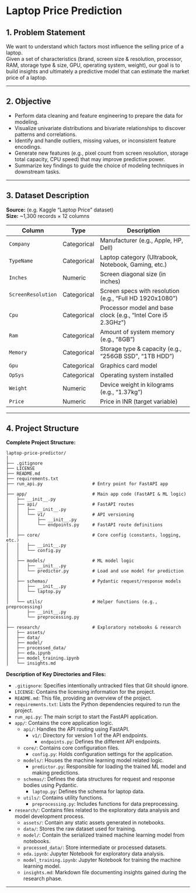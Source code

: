 # Laptop Price Prediction


## 1. Problem Statement
We want to understand which factors most influence the selling price of a laptop.  
Given a set of characteristics (brand, screen size & resolution, processor, RAM, storage type & size, GPU, operating system, weight), our goal is to build insights and ultimately a predictive model that can estimate the market price of a laptop.

---

## 2. Objective
- Perform data cleaning and feature engineering to prepare the data for modeling.  
- Visualize univariate distributions and bivariate relationships to discover patterns and correlations.  
- Identify and handle outliers, missing values, or inconsistent feature encodings.  
- Generate new features (e.g., pixel count from screen resolution, storage total capacity, CPU speed) that may improve predictive power.  
- Summarize key findings to guide the choice of modeling techniques in downstream tasks.

---

## 3. Dataset Description
**Source:** (e.g. Kaggle “Laptop Price” dataset)  
**Size:** ~1,300 records × 12 columns

| Column             | Type      | Description                                                     |
|--------------------|-----------|-----------------------------------------------------------------|
| `Company`          | Categorical | Manufacturer (e.g., Apple, HP, Dell)                          |
| `TypeName`         | Categorical | Laptop category (Ultrabook, Notebook, Gaming, etc.)           |
| `Inches`           | Numeric     | Screen diagonal size (in inches)                              |
| `ScreenResolution` | Categorical | Screen specs with resolution (e.g., “Full HD 1920x1080”)      |
| `Cpu`              | Categorical | Processor model and base clock (e.g., “Intel Core i5 2.3GHz”) |
| `Ram`              | Categorical | Amount of system memory (e.g., “8GB”)                         |
| `Memory`           | Categorical | Storage type & capacity (e.g., “256GB SSD”, “1TB HDD”)        |
| `Gpu`              | Categorical | Graphics card model                                           |
| `OpSys`            | Categorical | Operating system installed                                    |
| `Weight`           | Numeric     | Device weight in kilograms (e.g., “1.37kg”)                   |
| `Price`            | Numeric     | Price in INR (target variable)                                |

---

## 4. Project Structure

**Complete Project Structure:**

```
laptop-price-predictor/
│
├── .gitignore
├── LICENSE
├── README.md
├── requirements.txt
├── run_api.py                   # Entry point for FastAPI app
│
├── app/                         # Main app code (FastAPI & ML logic)
│   ├── __init__.py
│   ├── api/                     # FastAPI routes
│   │   ├── __init__.py
│   │   └── v1/                  # API versioning
│   │       ├── __init__.py
│   │       └── endpoints.py     # FastAPI route definitions
│   │
│   ├── core/                    # Core config (constants, logging, etc.)
│   │   ├── __init__.py
│   │   └── config.py
│   │
│   ├── models/                  # ML model logic
│   │   ├── __init__.py
│   │   └── predictor.py         # Load and use model for prediction
│   │
│   ├── schemas/                 # Pydantic request/response models
│   │   ├── __init__.py
│   │   └── laptop.py
│   │
│   └── utils/                   # Helper functions (e.g., preprocessing)
│       ├── __init__.py
│       └── preprocessing.py
│
├── research/                    # Exploratory notebooks & research
│   ├── assets/
│   ├── data/
│   ├── model/
│   ├── processed_data/
│   ├── eda.ipynb
│   ├── model_training.ipynb
│   └── insights.md
```

**Description of Key Directories and Files:**

* `.gitignore`: Specifies intentionally untracked files that Git should ignore.
* `LICENSE`: Contains the licensing information for the project.
* `README.md`: This file, providing an overview of the project.
* `requirements.txt`: Lists the Python dependencies required to run the project.
* `run_api.py`: The main script to start the FastAPI application.
* `app/`: Contains the core application logic.
    * `api/`: Handles the API routing using FastAPI.
        * `v1/`: Directory for version 1 of the API endpoints.
            * `endpoints.py`: Defines the different API endpoints.
    * `core/`: Contains core configuration files.
        * `config.py`: Holds configuration settings for the application.
    * `models/`: Houses the machine learning model related logic.
        * `predictor.py`: Responsible for loading the trained ML model and making predictions.
    * `schemas/`: Defines the data structures for request and response bodies using Pydantic.
        * `laptop.py`: Defines the schema for laptop data.
    * `utils/`: Contains utility functions.
        * `preprocessing.py`: Includes functions for data preprocessing.
* `research/`: Contains files related to the exploratory data analysis and model development process.
    * `assets/`: Contain any static assets generated in notebooks.
    * `data/`: Stores the raw dataset used for training.
    * `model/`: Contain the serialized trained machine learning model from notebooks.
    * `processed_data/`: Store intermediate or processed datasets.
    * `eda.ipynb`: Jupyter Notebook for exploratory data analysis.
    * `model_training.ipynb`: Jupyter Notebook for training the machine learning model.
    * `insights.md`: Markdown file documenting insights gained during the research phase.

---